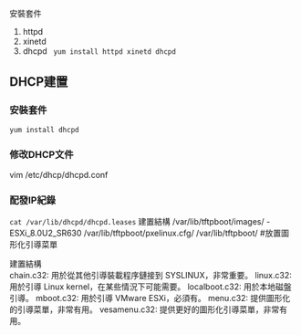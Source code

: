 安裝套件
1. httpd
2. xinetd
3. dhcpd
``` yum install httpd xinetd dhcpd```

## DHCP建置
### 安裝套件
```yum install dhcpd```
### 修改DHCP文件
vim /etc/dhcp/dhcpd.conf

### 配發IP紀錄
```cat /var/lib/dhcpd/dhcpd.leases```
建置結構
/var/lib/tftpboot/images/
                        - ESXi_8.0U2_SR630
/var/lib/tftpboot/pxelinux.cfg/
/var/lib/tftpboot/ #放置圖形化引導菜單


建置結構   
chain.c32: 用於從其他引導裝載程序鏈接到 SYSLINUX，非常重要。
linux.c32: 用於引導 Linux kernel，在某些情況下可能需要。
localboot.c32: 用於本地磁盤引導。
mboot.c32: 用於引導 VMware ESXi，必須有。
menu.c32: 提供圖形化的引導菜單，非常有用。
vesamenu.c32: 提供更好的圖形化引導菜單，非常有用。
